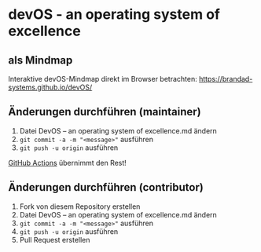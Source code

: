 # devOS - an operating system of excellence

## als Mindmap

Interaktive devOS-Mindmap direkt im Browser betrachten: https://brandad-systems.github.io/devOS/

## Änderungen durchführen (maintainer)
  1. Datei DevOS – an operating system of excellence.md ändern
  2. `git commit -a -m "<message>"` ausführen
  3. `git push -u origin` ausführen

[GitHub Actions](https://github.com/brandad-systems/devOS/actions) übernimmt den Rest!

## Änderungen durchführen (contributor)
  1. Fork von diesem Repository erstellen
  1. Datei DevOS – an operating system of excellence.md ändern
  2. `git commit -a -m "<message>"` ausführen
  3. `git push -u origin` ausführen
  3. Pull Request erstellen
